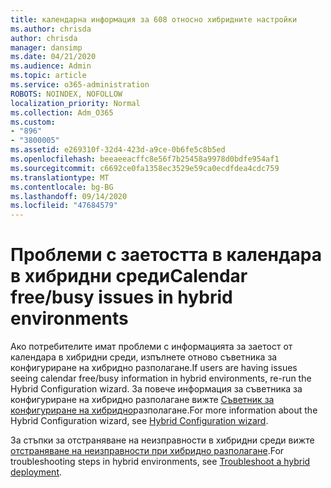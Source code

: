```yaml
---
title: календарна информация за 608 относно хибридните настройки
ms.author: chrisda
author: chrisda
manager: dansimp
ms.date: 04/21/2020
ms.audience: Admin
ms.topic: article
ms.service: o365-administration
ROBOTS: NOINDEX, NOFOLLOW
localization_priority: Normal
ms.collection: Adm_O365
ms.custom:
- "896"
- "3800005"
ms.assetid: e269310f-32d4-423d-a9ce-0b6fe5c8b5ed
ms.openlocfilehash: beeaeeacffc8e56f7b25458a9978d0bdfe954af1
ms.sourcegitcommit: c6692ce0fa1358ec3529e59ca0ecdfdea4cdc759
ms.translationtype: MT
ms.contentlocale: bg-BG
ms.lasthandoff: 09/14/2020
ms.locfileid: "47684579"
---
```

# <a name="calendar-freebusy-issues-in-hybrid-environments"></a><span data-ttu-id="4f89e-102">Проблеми с заетостта в календара в хибридни среди</span><span class="sxs-lookup"><span data-stu-id="4f89e-102">Calendar free/busy issues in hybrid environments</span></span>

<span data-ttu-id="4f89e-103">Ако потребителите имат проблеми с информацията за заетост от календара в хибридни среди, изпълнете отново съветника за конфигуриране на хибридно разполагане.</span><span class="sxs-lookup"><span data-stu-id="4f89e-103">If users are having issues seeing calendar free/busy information in hybrid environments, re-run the Hybrid Configuration wizard.</span></span> <span data-ttu-id="4f89e-104">За повече информация за съветника за конфигуриране на хибридно разполагане вижте [Съветник за конфигуриране на хибридно](https://go.microsoft.com/fwlink/p/?linkid=528149)разполагане.</span><span class="sxs-lookup"><span data-stu-id="4f89e-104">For more information about the Hybrid Configuration wizard, see [Hybrid Configuration wizard](https://go.microsoft.com/fwlink/p/?linkid=528149).</span></span>

<span data-ttu-id="4f89e-105">За стъпки за отстраняване на неизправности в хибридни среди вижте [отстраняване на неизправности при хибридно разполагане](https://technet.microsoft.com/library/jj659053.aspx).</span><span class="sxs-lookup"><span data-stu-id="4f89e-105">For troubleshooting steps in hybrid environments, see [Troubleshoot a hybrid deployment](https://technet.microsoft.com/library/jj659053.aspx).</span></span>
